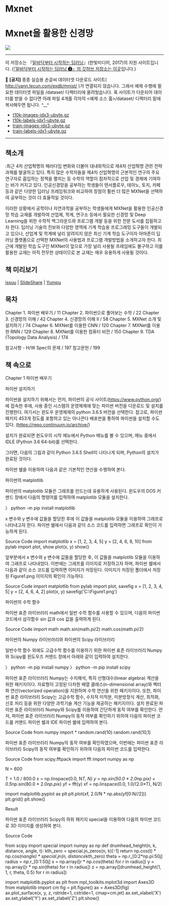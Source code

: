 # Mxnet

# Mxnet을 활용한 신경망 

<img src="http://image.yes24.com/Goods/69730346/800x0">


---

이 저장소는 『[밑바닥부터 시작하는 딥러닝](http://www.hanbit.co.kr/store/books/look.php?p_code=B8475831198)』(한빛미디어, 2017)의 지원 사이트입니다. ([『밑바닥부터 시작하는 딥러닝 ❷』의 깃허브 저장소는 이곳](https://github.com/WegraLee/deep-learning-from-scratch-2)입니다.)


:red_circle: **[공지]** 종종 실습용 손글씨 데이터셋 다운로드 사이트( http://yann.lecun.com/exdb/mnist/ )가 연결되지 않습니다.
그래서 예제 수행에 필요한 데이터셋 파일을 /dataset/ 디렉터리에 올려뒀습니다.
혹 사이트가 다운되어 데이터를 받을 수 없다면 아래 파일 4개를 각자의 <예제 소스 홈>/dataset/ 디렉터리 밑에 복사해두면 됩니다. ^__^

* [t10k-images-idx3-ubyte.gz](https://github.com/WegraLee/deep-learning-from-scratch/raw/master/dataset/t10k-images-idx3-ubyte.gz)
* [t10k-labels-idx1-ubyte.gz](https://github.com/WegraLee/deep-learning-from-scratch/raw/master/dataset/t10k-labels-idx1-ubyte.gz)
* [train-images-idx3-ubyte.gz](https://github.com/WegraLee/deep-learning-from-scratch/raw/master/dataset/train-images-idx3-ubyte.gz)
* [train-labels-idx1-ubyte.gz](https://github.com/WegraLee/deep-learning-from-scratch/raw/master/dataset/train-labels-idx1-ubyte.gz)

---

## 책소개
:최근 4차 산업혁명의 패러다임 변화와 더불어 대내외적으로 제4차 산업혁명 관련 전략과제를 발굴하고 있다. 특히 많은 수학자들을 제4차 산업혁명의 근본적인 연구의 주요 연구자로 흡입하는 정책을 펼치는 등 수학의 역할이 점차적으로 산업 및 경제에 기여하는 바가 커지고 있다. 인공신경망을 공부하는 학생들이 텐서플로우, 테아노, 토치, 카페 등과 같은 다양한 딥러닝 프레임워크와 비교하여 장점이 훨씬 더 많은 MXNet을 선택하여 공부하는 것이 더 효율적일 것이다.

이러한 상황에서 공학이나 자연과학을 공부하는 학생들에게 MXNet을 활용한 인공신경망 학습 교재를 개발하여 산업체, 학계, 연구소 등에서 필요한 신경망 및 Deep Learning을 위한 수학적 백그라운드와 프로그램 개발 등을 위한 전문 도서를 집필하고자 한다. 딥러닝 기술의 진보와 다양한 영역에 기계 학습용 프로그래밍 도구들이 개발되고 있으나, 산업계 및 학계에 널리 알려지지 않은 최신 기계 학습 도구이자 아마존이 딥러닝 플랫폼으로 선택한 MXNet의 사용법과 프로그램 개발방법을 소개하고자 한다. 최근에 개발된 학습 도구인 MXNet이 앞으로 가장 널리 사용될 프레임에도 불구하고 이를 활용한 교재는 아직 전무한 상태이므로 본 교재는 매우 유용하게 사용될 것이다.

## 책 미리보기
[issuu](https://issuu.com/hanbit.co.kr/docs/____________________________________38d0e6451f0ddf) | [SlideShare](http://www.slideshare.net/wegra/ss-70456623) | [Yumpu](https://www.yumpu.com/xx/document/view/56594155/-)

## 목차

Chapter 1. 파이썬 배우기 / 11
Chapter 2. 파이썬으로 풀어보는 수학 / 22
Chapter 3. 신경망의 이해 / 42
Chapter 4. 신경망의 이해 Ⅱ / 58
Chapter 5. MXNet 소개 및 설치하기 / 74
Chapter 6. MXNet를 이용한 CNN / 120
Chapter 7. MXNet를 이용한 RNN / 129
Chapter 8. MXNet를 이용한 컴퓨터 비전 / 150
Chapter 9. TDA (Topology Data Analysis) / 174

참고사항 - H/W Spec의 문제 / 197
참고문헌 / 199


## 책 속으로
Chapter 1 파이썬 배우기

파이썬 설치하기

파이썬을 설치하기 위해서는 먼저, 파이썬의 공식 사이트(https://www.python.org/)에 접속한 후에, 사용 중인 시스템의 운영체제에 맞는 파이썬 버전을 다운로드 및 설치를 진행한다. 여기서는 윈도우 운영체제의 python 3.6.5 버전을 선택한다. 참고로, 파이썬 패키지 453개 정도를 포함하고 있는 아나콘다 배포판을 통하여 파이썬을 설치할 수도 있다.
(https://repo.continuum.io/archive/)

설치가 완료되면 윈도우의 시작 메뉴에서 Python 메뉴를 볼 수 있으며, 메뉴 중에서 IDLE (Python 3.6 64-bit)를 선택한다.

그러면, 다음의 그림과 같이 Python 3.6.5 Shell이 나타나게 되며, Python의 설치가 완료된 것이다.

파이썬 쉘을 이용하여 다음과 같은 기본적인 연산을 수행하여 본다.

파이썬의 matplotlib

파이썬의 matplotlib 모듈은 그래프를 만드는데 유용하게 사용된다. 윈도우의 DOS 커맨드 창에서 다음의 명령어를 입력하여 matplotlib 모듈을 설치한다.

〉 python -m pip install matplotlib

x 변수와 y 변수에 값들을 할당한 후에 이 값들을 matplotlib 모듈을 이용하여 그래프로 나타내고자 한다. 파이썬 쉘에서 다음과 같이 소스 코드를 입력하면 그래프로 확인이 가능하게 된다.

Source Code
import matplotlib
x = [1, 2, 3, 4, 5]
y = [2, 4, 6, 8, 10]
from pylab import plot, show
plot(x, y)
show()

앞부분에서 x 변수와 y 변수에 값들을 할당한 후, 이 값들을 matplotlib 모듈을 이용하여 그래프로 나타내었다. 이번에는 그래프를 이미지로 저장하고자 하며, 파이썬 쉘에서 다음과 같이 소스 코드를 입력하면 이미지가 저장된다. 이미지가 저장된 폴더에서 저장된 Figure1.png 이미지의 확인이 가능하다.

Source Code
import matplotlib
from pylab import plot, savefig
x = [1, 2, 3, 4, 5]
y = [2, 4, 6, 4, 2]
plot(x, y)
savefig('C:\Figure1.png')


파이썬의 수학 함수

파이썬 표준 라이브러리 math에서 일반 수학 함수를 사용할 수 있으며, 다음의 파이썬 코드에서 삼각함수 sin 값과 cos 값을 출력하게 된다.

Source Code
import math
math.sin(math.pi/2)
math.cos(math.pi/2)


파이썬의 Numpy 라이브러리와 파이썬의 Scipy 라이브러리

일반수학 함수 외에도 고급수학 함수를 이용하기 위한 파이썬 표준 라이브러리 Numpy와 Scipy를 윈도우즈 커맨드 창에서 아래와 같이 입력하여 설치한다.

〉 python -m pip install numpy
〉 python -m pip install scipy

파이썬 표준 라이브러리 Numpy는 수치해석, 특히 선형대수(linear algebra) 계산을 위한 패키지이다. 자료형이 고정된 다차원 배열 클래스(n-dimensional array)와 벡터화 연산(vectorized operation)을 지원하며 수학 연산을 위한 패키지이다. 또한, 파이썬 표준 라이브러리 Scipy는 고급수학 함수, 수치적 미적분, 미분방정식 계산, 최적화, 신호 처리 등을 위한 다양한 과학기술 계산 기능을 제공하는 패키지이다.
설치 완료된 파이썬 표준 라이브러리 Numpy와 Scipy를 이용하여 간단하게 동작 여부를 확인한다. 먼저, 파이썬 표준 라이브러리 Numpy의 동작 여부를 확인하기 위하여 다음의 파이썬 코드를 커맨드 파이썬 쉘과 IDE 파이썬 쉘에 입력하여 본다.

Source Code
from numpy import *
random.rand(10)
random.rand(10,1)

파이썬 표준 라이브러리 Numpy의 동작 여부를 확인하였으며, 이번에는 파이썬 표준 라이브러리 Scipy의 동작 여부를 확인하기 위하여 다음의 파이썬 코드를 입력한다.

Source Code
from scipy.fftpack import fft
import numpy as np

N = 600

T = 1.0 / 800.0
x = np.linspace(0.0, N*T, N)
y = np.sin(50.0 * 2.0*np.pi*x) + 0.5*np.sin(80.0 * 2.0*np.pi*x)
yf = fft(y)
xf = np.linspace(0.0, 1.0/(2.0*T), N/2)

import matplotlib.pyplot as plt
plt.plot(xf, 2.0/N * np.abs(yf[0:N//2]))
plt.grid()
plt.show()

Result

파이썬 표준 라이브러리 Scipy의 하위 패키지 special을 이용하여 다음의 파이썬 코드로 3D 이미지를 생성하여 본다.

Source Code

from scipy import special
import numpy as np
def drumhead_height(n, k, distance, angle, t):
kth_zero = special.jn_zeros(n, k)[-1]
return np.cos(t) * np.cos(n*angle) * special.jn(n, distance*kth_zero)
theta = np.r_[0:2*np.pi:50j]
radius = np.r_[0:1:50j]
x = np.array([r * np.cos(theta) for r in radius])
y = np.array([r * np.sin(theta) for r in radius])
z = np.array([drumhead_height(1, 1, r, theta, 0.5) for r in radius])

import matplotlib.pyplot as plt
from mpl_toolkits.mplot3d import Axes3D
from matplotlib import cm
fig = plt.figure()
ax = Axes3D(fig)
ax.plot_surface(x, y, z, rstride=1, cstride=1, cmap=cm.jet)
ax.set_xlabel('X')
ax.set_ylabel('Y')
ax.set_zlabel('Z')
plt.show()
